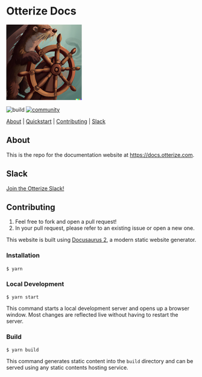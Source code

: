 # Otterize Docs

![Otter Manning Helm](./otterhelm.png)


![build](https://github.com/otterize/docs/actions/workflows/deploy.yaml/badge.svg)
[![community](https://img.shields.io/badge/slack-Otterize_Slack-orange.svg?logo=slack)](https://join.slack.com/t/otterizeworkspace/shared_invite/zt-1fnbnl1lf-ub6wler4QrW6ZzIn2U9x1A)

[About](#about) | [Quickstart](https://docs.otterize.com/documentation/quick-tutorials/network-mapper) | [Contributing](#contributing) | [Slack](#slack)

## About

This is the repo for the documentation website at https://docs.otterize.com.

## Slack
[Join the Otterize Slack!](https://join.slack.com/t/otterizeworkspace/shared_invite/zt-1fnbnl1lf-ub6wler4QrW6ZzIn2U9x1A)


## Contributing
1. Feel free to fork and open a pull request!
2. In your pull request, please refer to an existing issue or open a new one.

This website is built using [Docusaurus 2](https://docusaurus.io/), a modern static website generator.

### Installation

```
$ yarn
```

### Local Development

```
$ yarn start
```

This command starts a local development server and opens up a browser window. Most changes are reflected live without having to restart the server.

### Build

```
$ yarn build
```

This command generates static content into the `build` directory and can be served using any static contents hosting service.
